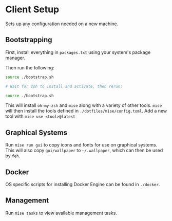 # Client Setup

Sets up any configuration needed on a new machine.

## Bootstrapping

First, install everything in `packages.txt` using your system's package manager.

Then run the following:

```sh
source ./bootstrap.sh

# Wait for zsh to install and activate, then rerun:

source ./bootstrap.sh
```

This will install `oh-my-zsh` and `mise` along with a variety of other tools. `mise` will then install the tools defined in `./dotfiles/mise/config.toml`. Add a new tool with `mise use <tool>@latest`

## Graphical Systems

Run `mise run gui` to copy icons and fonts for use on graphical systems.
This will also copy `gui/wallpaper` to `~/.wallpaper`, which can then be used by `feh`.

## Docker

OS specific scripts for installing Docker Engine can be found in `./docker`.

## Management

Run `mise tasks` to view available management tasks.
